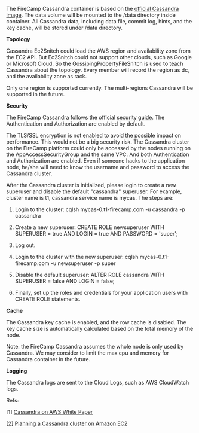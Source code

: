 The FireCamp Cassandra container is based on the [official Cassandra image](https://hub.docker.com/_/cassandra/). The data volume will be mounted to the /data directory inside container. All Cassandra data, including data file, commit log, hints, and the key cache, will be stored under /data directory.

**Topology**

Cassandra Ec2Snitch could load the AWS region and availability zone from the EC2 API. But Ec2Snitch could not support other clouds, such as Google or Microsoft Cloud. So the GossipingPropertyFileSnitch is used to teach Cassandra about the topology. Every member will record the region as dc, and the availability zone as rack.

Only one region is supported currently. The multi-regions Cassandra will be supported in the future.

**Security**

The FireCamp Cassandra follows the official [security guide](http://cassandra.apache.org/doc/latest/operating/security.html). The Authentication and Authorization are enabled by default.

The TLS/SSL encryption is not enabled to avoid the possible impact on performance. This would not be a big security risk. The Cassandra cluster on the FireCamp platform could only be accessed by the nodes running on the AppAccessSecurityGroup and the same VPC. And both Authentication and Authorization are enabled. Even if someone hacks to the application node, he/she will need to know the username and password to access the Cassandra cluster.

After the Cassandra cluster is initialized, please login to create a new superuser and disable the default "cassandra" superuser. For example, cluster name is t1, cassandra service name is mycas. The steps are:

1. Login to the cluster: cqlsh mycas-0.t1-firecamp.com -u cassandra -p cassandra

2. Create a new superuser: CREATE ROLE newsuperuser WITH SUPERUSER = true AND LOGIN = true AND PASSWORD = 'super';

3. Log out.

4. Login to the cluster with the new superuser: cqlsh mycas-0.t1-firecamp.com -u newsuperuser -p super

5. Disable the default superuser: ALTER ROLE cassandra WITH SUPERUSER = false AND LOGIN = false;

6. Finally, set up the roles and credentials for your application users with CREATE ROLE statements.


**Cache**

The Cassandra key cache is enabled, and the row cache is disabled. The key cache size is automatically calculated based on the total memory of the node.

Note: the FireCamp Cassandra assumes the whole node is only used by Cassandra. We may consider to limit the max cpu and memory for Cassandra container in the future.

**Logging**

The Cassandra logs are sent to the Cloud Logs, such as AWS CloudWatch logs.


Refs:

[1] [Cassandra on AWS White Paper](https://d0.awsstatic.com/whitepapers/Cassandra_on_AWS.pdf)

[2] [Planning a Cassandra cluster on Amazon EC2](http://docs.datastax.com/en/landing_page/doc/landing_page/planning/planningEC2.html)
